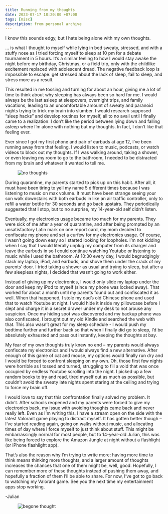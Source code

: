 ```yaml
---
title: Running from my thoughts
date: 2023-07-17 18:20:00 +07:00
tags: [misc]
description: from personal archive
---
```


I know this sounds edgy, but I hate being alone with my own thoughts.

… is what I thought to myself while lying in bed sweaty, stressed, and with a stuffy nose as I tried forcing myself to sleep at 10 pm for a debate tournament in 5 hours. It’s a similar feeling to how I would stay awake the night before my birthday, Christmas, or a field trip, only with the childlike excitement replaced with adolescent dread. The negative feedback loop is impossible to escape: get stressed about the lack of sleep, fail to sleep, and stress more as a result. 

This resulted in me tossing and turning for about an hour, giving me a lot of time to think about why sleeping has always been so hard for me. I would always be the last asleep at sleepovers, overnight trips, and family vacations, leading to an uncomfortable amount of sweaty and paranoid nights trying to trick my brain into slumber. I would research supposed “sleep hacks” and develop routines for myself, all to no avail until I finally came to a realization: I don’t like the period between lying down and falling asleep where I’m alone with nothing but my thoughts. In fact, I don’t like that feeling ever.

Ever since I got my first phone and pair of earbuds at age 12, I’ve been running away from that feeling. I would listen to music, podcasts, or watch videos to block out my thoughts. If I was walking around, taking a shower, or even leaving my room to go to the bathroom, I needed to be distracted from my brain and whatever it wanted to tell me.

<figure>
  <img src="https://zhaju.github.io/assets/thoughts/thoughts.jpg" alt="no thoughts">
</figure>

During quarantine, my parents started to pick up on this habit. After all, it must have been tiring to yell my name 5 different times because I was listening to music on max volume. It must have been strange seeing your son walk downstairs with both earbuds in like an air traffic controller, only to refill a water bottle for 30 seconds and go back upstairs. They periodically suggested that I stop, but to no surprise, my 14-year-old self didn’t listen.

Eventually, my electronics usage became too much for my parents. They were sick of me after a year of quarantine, and after being prompted by an unsatisfactory Latin mark on one report card, my mom decided to confiscate my phone and set a curfew for my electronics usage. Of course, I wasn’t going down easy so I started looking for loopholes. I’m not kidding when I say that I would literally unplug my computer from its charger and leave the earbuds in so I could continue watching Youtube or listening to music while I used the bathroom. At 10:30 every day, I would begrudgingly stack my laptop, iPod, and earbuds, and shove them under the crack of my parents' door. I tried taking a shower as usual and trying to sleep, but after a few sleepless nights, I decided that wasn’t going to work either.

Instead of giving up my electronics, I would only slide my laptop under the door and keep my iPod to myself (since my phone was locked away). That worked for about a month until my parents found out and confiscated it as well. When that happened, I stole my dad’s old Chinese phone and used that to watch Youtube at night. I would hide it inside my pillowcase before I slept and charge it in a secret drawer under my desk to not arouse any suspicion. Once my hiding spot was discovered and my backup phone was also confiscated, I brought out my old Kindle and searched the web with that. This also wasn’t great for my sleep schedule - I would push my bedtime further and further back so that when I finally did go to sleep, I’d be absolutely exhausted and pass out instantly, keeping the thoughts at bay. 

My fear of my own thoughts truly knew no end – my parents would always confiscate my electronics and I would always find a new alternative. After enough of this game of cat and mouse, my options would finally run dry and I would be forced to confront sleeping on my own. Oh, those first few nights were horrible as I tossed and turned, struggling to fill a void that was once occupied by endless Youtube scrolling into the night. I picked up a few random books to try and read, tired myself out as much as possible, but couldn’t avoid the sweaty late nights spent staring at the ceiling and trying to force my brain off.

I would love to say that this confrontation finally solved my problem. It didn’t. After schools reopened and my parents were forced to give my electronics back, my issue with avoiding thoughts came back and never really left. Even as I'm writing this, I have a stream open on the side with the latest Valorant game playing to distract myself. It has gotten better though – I’ve started reading again, going on walks without music, and allocating times of day where I force myself to just think about stuff. This might be embarrassingly normal for most people, but to 14-year-old Julian, this was like being forced to explore the Amazon Jungle at night without a flashlight (or iPhone flashlight app).

That’s also the reason why I’m trying to write more: having more time to think means thinking more thoughts, and a larger amount of thoughts increases the chances that one of them might be, well, good. Hopefully, I can remember more of these thoughts instead of pushing them away, and hopefully a fraction of them I’ll be able to share. For now, I’ve got to go back to watching my Valorant game. See you the next time my entertainment apps stop working.

-Julian

<figure>
  <img src="https://zhaju.github.io/assets/thoughts/begone.png" alt="begone thought">
</figure>
